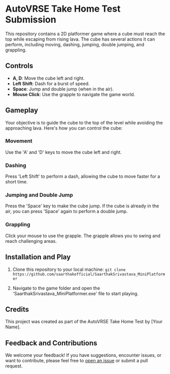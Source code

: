 # AutoVRSE Take Home Test Submission

This repository contains a 2D platformer game where a cube must reach the top while escaping from rising lava. The cube has several actions it can perform, including moving, dashing, jumping, double jumping, and grappling.

## Controls

- **A, D**: Move the cube left and right.
- **Left Shift**: Dash for a burst of speed.
- **Space**: Jump and double jump (when in the air).
- **Mouse Click**: Use the grapple to navigate the game world.

## Gameplay

Your objective is to guide the cube to the top of the level while avoiding the approaching lava. Here's how you can control the cube:

### Movement

Use the 'A' and 'D' keys to move the cube left and right.

### Dashing

Press 'Left Shift' to perform a dash, allowing the cube to move faster for a short time.

### Jumping and Double Jump

Press the 'Space' key to make the cube jump. If the cube is already in the air, you can press 'Space' again to perform a double jump.

### Grappling

Click your mouse to use the grapple. The grapple allows you to swing and reach challenging areas.

## Installation and Play

1. Clone this repository to your local machine:
``git clone https://github.com/saarthakofficial/SaarthakSrivastava_MiniPlatformer``

2. Navigate to the game folder and open the 'SaarthakSrivastava_MiniPlatformer.exe' file to start playing.

## Credits

This project was created as part of the AutoVRSE Take Home Test by [Your Name].

## Feedback and Contributions

We welcome your feedback! If you have suggestions, encounter issues, or want to contribute, please feel free to [open an issue](https://github.com/your-username/autovrse-takehome/issues) or submit a pull request.
